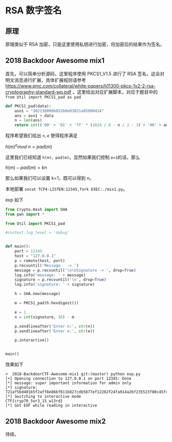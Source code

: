 # RSA 数字签名

## 原理

原理类似于 RSA 加密，只是这里使用私钥进行加密，将加密后的结果作为签名。

## 2018 Backdoor Awesome mix1

首先，可以简单分析源码，这里程序使用 PKCS1_V1.5 进行了 RSA 签名，这会对明文消息进行扩展，具体扩展规则请参考 https://www.emc.com/collateral/white-papers/h11300-pkcs-1v2-2-rsa-cryptography-standard-wp.pdf 。这里给出对应扩展脚本，对应于题目中的 `from Util import PKCS1_pad as pad` 

```python
def PKCS1_pad(data):
    asn1 = "3021300906052b0e03021a05000414"
    ans = asn1 + data
    n = len(ans)
    return int(('00' + '01' + 'ff' * (1024 / 8 - n / 2 - 3) + '00' + ans), 16)
```

程序希望我们给出 `n,e` 使得程序满足 

$h(m)^e mod \ n=pad(m)$

这里我们已经知道 `h(m)，pad(m)`。显然如果我们控制 `e=1`的话，那么

$h(m)-pad(m)=kn$

那么如果我们可以设置 k=1，既可以得到 n。

本地部署 `socat TCP4-LISTEN:12345,fork EXEC:./mix1.py`。

exp 如下

```python
from Crypto.Hash import SHA
from pwn import *

from Util import PKCS1_pad

#context.log_level = 'debug'


def main():
    port = 12345
    host = "127.0.0.1"
    p = remote(host, port)
    p.recvuntil('Message   -> ')
    message = p.recvuntil('\n\nSignature -> ', drop=True)
    log.info('message: ' + message)
    signature = p.recvuntil('\n', drop=True)
    log.info('signature: ' + signature)

    h = SHA.new(message)

    m = PKCS1_pad(h.hexdigest())

    e = 1
    n = int(signature, 16) - m

    p.sendlineafter('Enter n:', str(n))
    p.sendlineafter('Enter e:', str(e))

    p.interactive()


main()

```

效果如下

```shell
➜  2018-BackdoorCTF-Awesome-mix1 git:(master) python exp.py
[+] Opening connection to 127.0.0.1 on port 12345: Done
[*] message: super important information for admin only
[*] signature: 721af5bd401b5f2aff8e86bf811b827cdb5877ef12202f24fa914a26f235523f80c45fdbf0d3c9fa77278828ddd8ca0551a941bd57c97dd38654692568d1357a49e7a2a284d296508602ead24c91e5aa7f517b9e48422575f0dd373d00f267a206ba164ab104c488268b5f95daf490a048407773d4b1016de8ef508bf1aa678f
[*] Switching to interactive mode
CTF{cryp70_5ur3_15_w13rd}
[*] Got EOF while reading in interactive
```

## 2018 Backdoor Awesome mix2

待续。